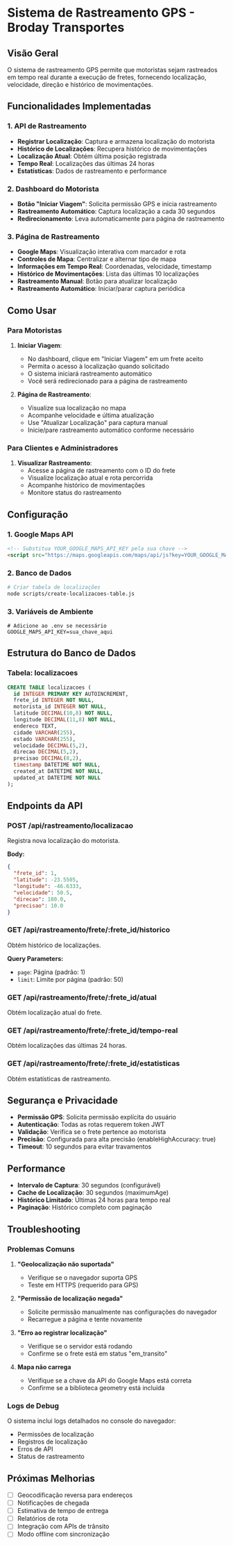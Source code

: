 # Sistema de Rastreamento GPS - Broday Transportes

## Visão Geral

O sistema de rastreamento GPS permite que motoristas sejam rastreados em tempo real durante a execução de fretes, fornecendo localização, velocidade, direção e histórico de movimentações.

## Funcionalidades Implementadas

### 1. API de Rastreamento
- **Registrar Localização**: Captura e armazena localização do motorista
- **Histórico de Localizações**: Recupera histórico de movimentações
- **Localização Atual**: Obtém última posição registrada
- **Tempo Real**: Localizações das últimas 24 horas
- **Estatísticas**: Dados de rastreamento e performance

### 2. Dashboard do Motorista
- **Botão "Iniciar Viagem"**: Solicita permissão GPS e inicia rastreamento
- **Rastreamento Automático**: Captura localização a cada 30 segundos
- **Redirecionamento**: Leva automaticamente para página de rastreamento

### 3. Página de Rastreamento
- **Google Maps**: Visualização interativa com marcador e rota
- **Controles de Mapa**: Centralizar e alternar tipo de mapa
- **Informações em Tempo Real**: Coordenadas, velocidade, timestamp
- **Histórico de Movimentações**: Lista das últimas 10 localizações
- **Rastreamento Manual**: Botão para atualizar localização
- **Rastreamento Automático**: Iniciar/parar captura periódica

## Como Usar

### Para Motoristas

1. **Iniciar Viagem**:
   - No dashboard, clique em "Iniciar Viagem" em um frete aceito
   - Permita o acesso à localização quando solicitado
   - O sistema iniciará rastreamento automático
   - Você será redirecionado para a página de rastreamento

2. **Página de Rastreamento**:
   - Visualize sua localização no mapa
   - Acompanhe velocidade e última atualização
   - Use "Atualizar Localização" para captura manual
   - Inicie/pare rastreamento automático conforme necessário

### Para Clientes e Administradores

1. **Visualizar Rastreamento**:
   - Acesse a página de rastreamento com o ID do frete
   - Visualize localização atual e rota percorrida
   - Acompanhe histórico de movimentações
   - Monitore status do rastreamento

## Configuração

### 1. Google Maps API
```html
<!-- Substitua YOUR_GOOGLE_MAPS_API_KEY pela sua chave -->
<script src="https://maps.googleapis.com/maps/api/js?key=YOUR_GOOGLE_MAPS_API_KEY&libraries=geometry"></script>
```

### 2. Banco de Dados
```bash
# Criar tabela de localizações
node scripts/create-localizacoes-table.js
```

### 3. Variáveis de Ambiente
```env
# Adicione ao .env se necessário
GOOGLE_MAPS_API_KEY=sua_chave_aqui
```

## Estrutura do Banco de Dados

### Tabela: localizacoes
```sql
CREATE TABLE localizacoes (
  id INTEGER PRIMARY KEY AUTOINCREMENT,
  frete_id INTEGER NOT NULL,
  motorista_id INTEGER NOT NULL,
  latitude DECIMAL(10,8) NOT NULL,
  longitude DECIMAL(11,8) NOT NULL,
  endereco TEXT,
  cidade VARCHAR(255),
  estado VARCHAR(255),
  velocidade DECIMAL(5,2),
  direcao DECIMAL(5,2),
  precisao DECIMAL(8,2),
  timestamp DATETIME NOT NULL,
  created_at DATETIME NOT NULL,
  updated_at DATETIME NOT NULL
);
```

## Endpoints da API

### POST /api/rastreamento/localizacao
Registra nova localização do motorista.

**Body:**
```json
{
  "frete_id": 1,
  "latitude": -23.5505,
  "longitude": -46.6333,
  "velocidade": 50.5,
  "direcao": 180.0,
  "precisao": 10.0
}
```

### GET /api/rastreamento/frete/:frete_id/historico
Obtém histórico de localizações.

**Query Parameters:**
- `page`: Página (padrão: 1)
- `limit`: Limite por página (padrão: 50)

### GET /api/rastreamento/frete/:frete_id/atual
Obtém localização atual do frete.

### GET /api/rastreamento/frete/:frete_id/tempo-real
Obtém localizações das últimas 24 horas.

### GET /api/rastreamento/frete/:frete_id/estatisticas
Obtém estatísticas de rastreamento.

## Segurança e Privacidade

- **Permissão GPS**: Solicita permissão explícita do usuário
- **Autenticação**: Todas as rotas requerem token JWT
- **Validação**: Verifica se o frete pertence ao motorista
- **Precisão**: Configurada para alta precisão (enableHighAccuracy: true)
- **Timeout**: 10 segundos para evitar travamentos

## Performance

- **Intervalo de Captura**: 30 segundos (configurável)
- **Cache de Localização**: 30 segundos (maximumAge)
- **Histórico Limitado**: Últimas 24 horas para tempo real
- **Paginação**: Histórico completo com paginação

## Troubleshooting

### Problemas Comuns

1. **"Geolocalização não suportada"**
   - Verifique se o navegador suporta GPS
   - Teste em HTTPS (requerido para GPS)

2. **"Permissão de localização negada"**
   - Solicite permissão manualmente nas configurações do navegador
   - Recarregue a página e tente novamente

3. **"Erro ao registrar localização"**
   - Verifique se o servidor está rodando
   - Confirme se o frete está em status "em_transito"

4. **Mapa não carrega**
   - Verifique se a chave da API do Google Maps está correta
   - Confirme se a biblioteca geometry está incluída

### Logs de Debug

O sistema inclui logs detalhados no console do navegador:
- Permissões de localização
- Registros de localização
- Erros de API
- Status de rastreamento

## Próximas Melhorias

- [ ] Geocodificação reversa para endereços
- [ ] Notificações de chegada
- [ ] Estimativa de tempo de entrega
- [ ] Relatórios de rota
- [ ] Integração com APIs de trânsito
- [ ] Modo offline com sincronização
